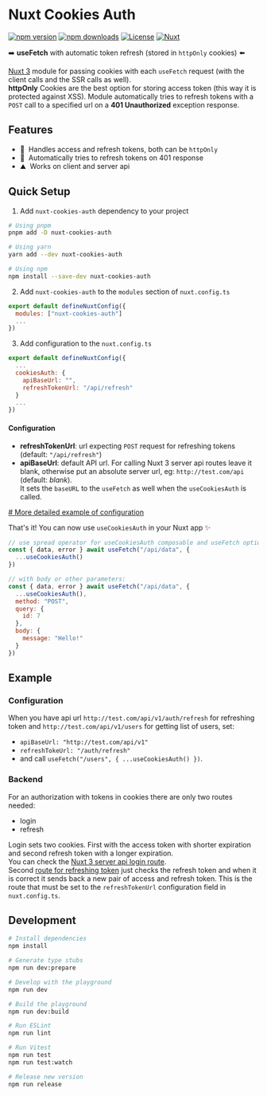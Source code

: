 # Nuxt Cookies Auth

[![npm version][npm-version-src]][npm-version-href]
[![npm downloads][npm-downloads-src]][npm-downloads-href]
[![License][license-src]][license-href]
[![Nuxt][nuxt-src]][nuxt-href]

➡️ **useFetch** with automatic token refresh (stored in `httpOnly` cookies) ⬅️

[Nuxt 3](https://nuxt.com) module for passing cookies with each `useFetch` request (with the client calls and the SSR calls as well).  
**httpOnly** Cookies are the best option for storing access token (this way it is protected against XSS). Module automatically tries to refresh tokens with a `POST` call to a specified url on a **401 Unauthorized** exception response.

## Features

<!-- Highlight some of the features your module provide here -->

- 🌲 &nbsp;Handles access and refresh tokens, both can be `httpOnly`
- 🚠 &nbsp;Automatically tries to refresh tokens on 401 response
- ⛰ &nbsp;Works on client and server api

## Quick Setup

1. Add `nuxt-cookies-auth` dependency to your project

```bash
# Using pnpm
pnpm add -D nuxt-cookies-auth

# Using yarn
yarn add --dev nuxt-cookies-auth

# Using npm
npm install --save-dev nuxt-cookies-auth
```

2. Add `nuxt-cookies-auth` to the `modules` section of `nuxt.config.ts`

```js
export default defineNuxtConfig({
  modules: ["nuxt-cookies-auth"]
  ...
})
```

3. Add configuration to the `nuxt.config.ts`

```js
export default defineNuxtConfig({
  ...
  cookiesAuth: {
    apiBaseUrl: "",
    refreshTokenUrl: "/api/refresh"
  }
  ...
})
```

#### Configuration

- **refreshTokenUrl**: url expecting `POST` request for refreshing tokens (default: `"/api/refresh"`)
- **apiBaseUrl**: default API url. For calling Nuxt 3 server api routes leave it blank, otherwise put an absolute server url, eg: `http://test.com/api` (default: _blank_).  
  It sets the `baseURL` to the `useFetch` as well when the `useCookiesAuth` is called.

[# More detailed example of configuration](#example)

That's it! You can now use `useCookiesAuth` in your Nuxt app ✨

```js
// use spread operator for useCookiesAuth composable and useFetch options:
const { data, error } await useFetch("/api/data", {
  ...useCookiesAuth()
})

// with body or other parameters:
const { data, error } await useFetch("/api/data", {
  ...useCookiesAuth(),
  method: "POST",
  query: {
    id: 7
  },
  body: {
    message: "Hello!"
  }
})
```

## Example

### Configuration

When you have api url `http://test.com/api/v1/auth/refresh` for refreshing token and `http://test.com/api/v1/users` for getting list of users, set:

- `apiBaseUrl: "http://test.com/api/v1"`
- `refreshTokeUrl: "/auth/refresh"`
- and call `useFetch("/users", { ...useCookiesAuth() })`.

### Backend

For an authorization with tokens in cookies there are only two routes needed:

- login
- refresh

Login sets two cookies. First with the access token with shorter expiration and second refresh token with a longer expiration.  
You can check the [Nuxt 3 server api login route](/playground/server/api/login.post.ts).  
Second [route for refreshing token](/playground/server/api/refresh.post.ts) just checks the refresh token and when it is correct it sends back a new pair of access and refresh token. This is the route that must be set to the `refreshTokenUrl` configuration field in `nuxt.config.ts`.

## Development

```bash
# Install dependencies
npm install

# Generate type stubs
npm run dev:prepare

# Develop with the playground
npm run dev

# Build the playground
npm run dev:build

# Run ESLint
npm run lint

# Run Vitest
npm run test
npm run test:watch

# Release new version
npm run release
```

<!-- Badges -->

[npm-version-src]: https://img.shields.io/npm/v/nuxt-cookies-auth/latest.svg?style=flat&colorA=18181B&colorB=28CF8D
[npm-version-href]: https://npmjs.com/package/nuxt-cookies-auth
[npm-downloads-src]: https://img.shields.io/npm/dm/nuxt-cookies-auth.svg?style=flat&colorA=18181B&colorB=28CF8D
[npm-downloads-href]: https://npmjs.com/package/nuxt-cookies-auth
[license-src]: https://img.shields.io/npm/l/nuxt-cookies-auth.svg?style=flat&colorA=18181B&colorB=28CF8D
[license-href]: https://npmjs.com/package/nuxt-cookies-auth
[nuxt-src]: https://img.shields.io/badge/Nuxt-18181B?logo=nuxt.js
[nuxt-href]: https://nuxt.com
